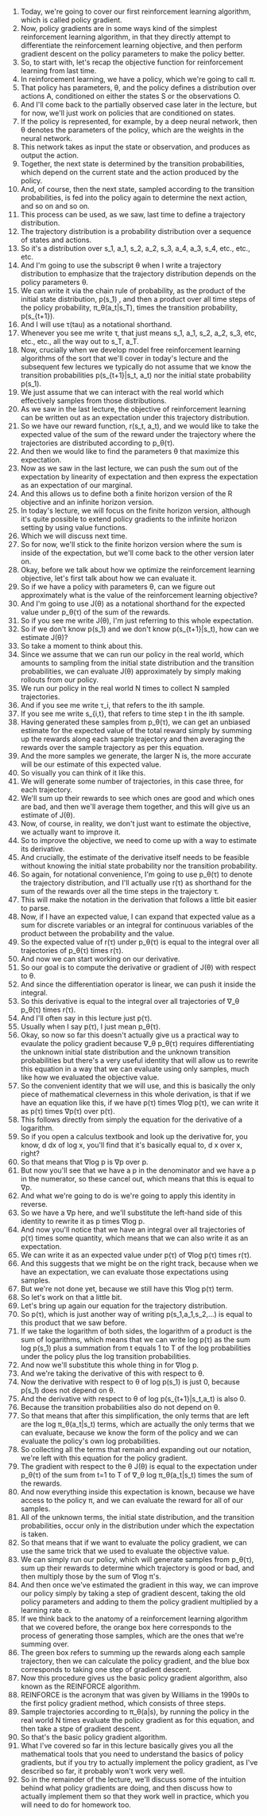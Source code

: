 1. Today, we're going to cover our first reinforcement learning algorithm, which is called policy gradient.
2. Now, policy gradients are in some ways kind of the simplest reinforcement learning algorithm, in that they directly attempt to differentiate the reinforcement learning objective, and then perform gradient descent on the policy parameters to make the policy better.
3. So, to start with, let's recap the objective function for reinforcement learning from last time.
4. In reinforcement learning, we have a policy, which we're going to call π.
5. That policy has parameters, θ, and the policy defines a distribution over actions A, conditioned on either the states S or the observations O.
6. And I'll come back to the partially observed case later in the lecture, but for now, we'll just work on policies that are conditioned on states.
7. If the policy is represented, for example, by a deep neural network, then θ denotes the parameters of the policy, which are the weights in the neural network.
8. This network takes as input the state or observation, and produces as output the action.
9. Together, the next state is determined by the transition probabilities, which depend on the current state and the action produced by the policy.
10. And, of course, then the next state, sampled according to the transition probabilities, is fed into the policy again to determine the next action, and so on and so on.
11. This process can be used, as we saw, last time to define a trajectory distribution.
12. The trajectory distribution is a probability distribution over a sequence of states and actions.
13. So it's a distribution over s_1, a_1, s_2, a_2, s_3, a_4, a_3, s_4, etc., etc., etc.
14. And I'm going to use the subscript θ when I write a trajectory distribution to emphasize that the trajectory distribution depends on the policy parameters θ.
15. We can write it via the chain rule of probability, as the product of the initial state distribution, p(s_1) , and then a product over all time steps of the policy probability, π_θ(a_t|s_T), times the transition probability, p(s_{t+1}).
16. And I will use τ(tau) as a notational shorthand.
17. Whenever you see me write τ, that just means s_1, a_1, s_2, a_2, s_3, etc, etc., etc., all the way out to s_T, a_T.
18. Now, crucially when we develop model free reinforcement learning algorithms of the sort that we'll cover in today's lecture and the subsequent few lectures we typically do not assume that we know the transition probabilities p(s_{t+1}|s_t, a_t) nor the initial state probability p(s_1).
19. We just assume that we can interact with the real world which effectively samples from those distributions.
20. As we saw in the last lecture, the objective of reinforcement learning can be written out as an expectation under this trajectory distribution.
21. So we have our reward function, r(s_t, a_t), and we would like to take the expected value of the sum of the reward under the trajectory where the trajectories are distributed according to p_θ(τ).
22. And then we would like to find the parameters θ that maximize this expectation.
23. Now as we saw in the last lecture, we can push the sum out of the expectation by linearity of expectation and then express the expectation as an expectation of our marginal.
24. And this allows us to define both a finite horizon version of the R objective and an infinite horizon version.
25. In today's lecture, we will focus on the finite horizon version, although it's quite possible to extend policy gradients to the infinite horizon setting by using value functions.
26. Which we will discuss next time.
27. So for now, we'll stick to the finite horizon version where the sum is inside of the expectation, but we'll come back to the other version later on.
28. Okay, before we talk about how we optimize the reinforcement learning objective, let's first talk about how we can evaluate it.
29. So if we have a policy with parameters θ, can we figure out approximately what is the value of the reinforcement learning objective?
30. And I'm going to use J(θ) as a notational shorthand for the expected value under p_θ(τ) of the sum of the rewards.
31. So if you see me write J(θ), I'm just referring to this whole expectation.
32. So if we don't know p(s_1) and we don't know p(s_{t+1}|s_t), how can we estimate J(θ)?
33. So take a moment to think about this.
34. Since we assume that we can run our policy in the real world, which amounts to sampling from the initial state distribution and the transition probabilities, we can evaluate J(θ) approximately by simply making rollouts from our policy.
35. We run our policy in the real world N times to collect N sampled trajectories.
36. And if you see me write τ_i, that refers to the ith sample.
37. If you see me write s_{i,t}, that refers to time step t in the ith sample.
38. Having generated these samples from p_θ(τ), we can get an unbiased estimate for the expected value of the total reward simply by summing up the rewards along each sample trajectory and then averaging the rewards over the sample trajectory as per this equation.
39. And the more samples we generate, the larger N is, the more accurate will be our estimate of this expected value.
40. So visually you can think of it like this.
41. We will generate some number of trajectories, in this case three, for each trajectory.
42. We'll sum up their rewards to see which ones are good and which ones are bad, and then we'll average them together, and this will give us an estimate of J(θ).
43. Now, of course, in reality, we don't just want to estimate the objective, we actually want to improve it.
44. So to improve the objective, we need to come up with a way to estimate its derivative.
45. And crucially, the estimate of the derivative itself needs to be feasible without knowing the initial state probability nor the transition probability.
46. So again, for notational convenience, I'm going to use p_θ(τ) to denote the trajectory distribution, and I'll actually use r(τ) as shorthand for the sum of the rewards over all the time steps in the trajectory τ.
47. This will make the notation in the derivation that follows a little bit easier to parse.
48. Now, if I have an expected value, I can expand that expected value as a sum for discrete variables or an integral for continuous variables of the product between the probability and the value.
49. So the expected value of r(τ) under p_θ(τ) is equal to the integral over all trajectories of p_θ(τ) times r(τ).
50. And now we can start working on our derivative.
51. So our goal is to compute the derivative or gradient of J(θ) with respect to θ.
52. And since the differentiation operator is linear, we can push it inside the integral.
53. So this derivative is equal to the integral over all trajectories of ∇_θ p_θ(τ) times r(τ).
54. And I'll often say in this lecture just p(τ).
55. Usually when I say p(τ), I just mean p_θ(τ).
56. Okay, so now so far this doesn't actually give us a practical way to evaulate the policy gradient because ∇_θ p_θ(τ) requires differentiating the unknown initial state distribution and the unknown transition probabilities but there's a very useful identity that will allow us to rewrite this equation in a way that we can evaluate using only samples, much like how we evaluated the objective value.
57. So the convenient identity that we will use, and this is basically the only piece of mathematical cleverness in this whole derivation, is that if we have an equation like this, if we have p(τ) times ∇log p(τ), we can write it as p(τ) times ∇p(τ) over p(τ).
58. This follows directly from simply the equation for the derivative of a logarithm.
59. So if you open a calculus textbook and look up the derivative for, you know, d dx of log x, you'll find that it's basically equal to, d x over x, right?
60. So that means that ∇log p is ∇p over p.
61. But now you'll see that we have a p in the denominator and we have a p in the numerator, so these cancel out, which means that this is equal to ∇p.
62. And what we're going to do is we're going to apply this identity in reverse.
63. So we have a ∇p here, and we'll substitute the left-hand side of this identity to rewrite it as p times ∇log p.
64. And now you'll notice that we have an integral over all trajectories of p(τ) times some quantity, which means that we can also write it as an expectation.
65. We can write it as an expected value under p(τ) of ∇log p(τ) times r(τ).
66. And this suggests that we might be on the right track, because when we have an expectation, we can evaluate those expectations using samples.
67. But we're not done yet, because we still have this ∇log p(τ) term.
68. So let's work on that a little bit.
69. Let's bring up again our equation for the trajectory distribution.
70. So p(τ), which is just another way of writing p(s_1,a_1,s_2,...) is equal to this product that we saw before.
71. If we take the logarithm of both sides, the logarithm of a product is the sum of logarithms, which means that we can write log p(τ) as the sum log p(s_1) plus a summation from t equals 1 to T of the log probabilities under the policy plus the log transition probabilities.
73. And now we'll substitute this whole thing in for ∇log p.
74. And we're taking the derivative of this with respect to θ.
75. Now the derivative with respect to θ of log p(s_1) is just 0, because p(s_1) does not depend on θ.
76. And the derivative with respect to θ of log p(s_{t+1}|s_t,a_t) is also 0.
77. Because the transition probabilities also do not depend on θ.
78. So that means that after this simplification, the only terms that are left are the log π_θ(a_t|s_t) terms, which are actually the only terms that we can evaluate, because we know the form of the policy and we can evaluate the policy's own log probabilities.
79. So collecting all the terms that remain and expanding out our notation, we're left with this equation for the policy gradient.
80. The gradient with respect to the θ J(θ) is equal to the expectation under p_θ(τ) of the sum from t=1 to T of ∇_θ log π_θ(a_t|s_t) times the sum of the rewards.
81. And now everything inside this expectation is known, because we have access to the policy π, and we can evaluate the reward for all of our samples.
82. All of the unknown terms, the initial state distribution, and the transition probabilities, occur only in the distribution under which the expectation is taken.
83. So that means that if we want to evaluate the policy gradient, we can use the same trick that we used to evaluate the objective value.
84. We can simply run our policy, which will generate samples from p_θ(τ), sum up their rewards to determine which trajectory is good or bad, and then multiply those by the sum of ∇log π's.
85. And then once we've estimated the gradient in this way, we can improve our policy simply by taking a step of gradient descent, taking the old policy parameters and adding to them the policy gradient multiplied by a learning rate α.
86. If we think back to the anatomy of a reinforcement learning algorithm that we covered before, the orange box here corresponds to the process of generating those samples, which are the ones that we're summing over.
87. The green box refers to summing up the rewards along each sample trajectory, then we can calculate the policy gradient, and the blue box corresponds to taking one step of gradient descent.
88. Now this procedure gives us the basic policy gradient algorithm, also known as the REINFORCE algorithm.
89. REINFORCE is the acronym that was given by Williams in the 1990s to the first policy gradient method, which consists of three steps.
90. Sample trajectories according to π_θ(a|s), by running the policy in the real world N times evaluate the policy gradient as for this equation, and then take a stpe of gradient descent.
91. So that's the basic policy gradient algorithm.
92. What I've covered so far in this lecture basically gives you all the mathematical tools that you need to understand the basics of policy gradients, but if you try to actually implement the policy gradient, as I've described so far, it probably won't work very well.
93. So in the remainder of the lecture, we'll discuss some of the intuition behind what policy gradients are doing, and then discuss how to actually implement them so that they work well in practice, which you will need to do for homework too.